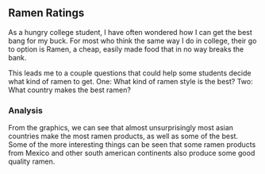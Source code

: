 ## Ramen Ratings

As a hungry college student, I have often wondered how I can get the best bang for my buck. For most who think the same way I do in college, their go to option is Ramen, a cheap, easily made food that in no way breaks the bank. 

This leads me to a couple questions that could help some students decide what kind of ramen to get. One: What kind of ramen style is the best? Two: What country makes the best ramen?

### Analysis

From the graphics, we can see that almost unsurprisingly most asian countries make the most ramen products, as well as some of the best. Some of the more interesting things can be seen that some ramen products from Mexico and other south american continents also produce some good quality ramen. 